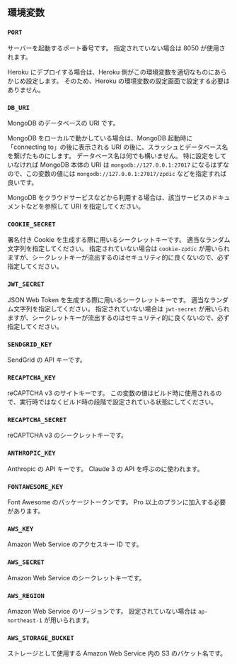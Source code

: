 ## 環境変数

### `PORT`
サーバーを起動するポート番号です。
指定されていない場合は 8050 が使用されます。

Heroku にデプロイする場合は、Heroku 側がこの環境変数を適切なものにあらかじめ設定します。
そのため、Heroku の環境変数の設定画面で設定する必要はありません。

### `DB_URI`
MongoDB のデータベースの URI です。

MongoDB をローカルで動かしている場合は、MongoDB 起動時に「connecting to」の後に表示される URI の後に、スラッシュとデータベース名を繋げたものにします。
データベース名は何でも構いません。
特に設定をしていなければ MongoDB 本体の URI は `mongodb://127.0.0.1:27017` になるはずなので、この変数の値には `mongodb://127.0.0.1:27017/zpdic` などを指定すれば良いです。

MongoDB をクラウドサービスなどから利用する場合は、該当サービスのドキュメントなどを参照して URI を指定してください。

### `COOKIE_SECRET`
署名付き Cookie を生成する際に用いるシークレットキーです。
適当なランダム文字列を指定してください。
指定されていない場合は `cookie-zpdic` が用いられますが、シークレットキーが流出するのはセキュリティ的に良くないので、必ず指定してください。

### `JWT_SECRET`
JSON Web Token を生成する際に用いるシークレットキーです。
適当なランダム文字列を指定してください。
指定されていない場合は `jwt-secret` が用いられますが、シークレットキーが流出するのはセキュリティ的に良くないので、必ず指定してください。

### `SENDGRID_KEY`
SendGrid の API キーです。

### `RECAPTCHA_KEY`
reCAPTCHA v3 のサイトキーです。
この変数の値はビルド時に使用されるので、実行時ではなくビルド時の段階で設定されている状態にしてください。

### `RECAPTCHA_SECRET`
reCAPTCHA v3 のシークレットキーです。

### `ANTHROPIC_KEY`
Anthropic の API キーです。
Claude 3 の API を呼ぶのに使われます。

### `FONTAWESOME_KEY`
Font Awesome のパッケージトークンです。
Pro 以上のプランに加入する必要があります。

### `AWS_KEY`
Amazon Web Service のアクセスキー ID です。

### `AWS_SECRET`
Amazon Web Service のシークレットキーです。

### `AWS_REGION`
Amazon Web Service のリージョンです。
設定されていない場合は `ap-northeast-1` が用いられます。

### `AWS_STORAGE_BUCKET`
ストレージとして使用する Amazon Web Service 内の S3 のバケット名です。
